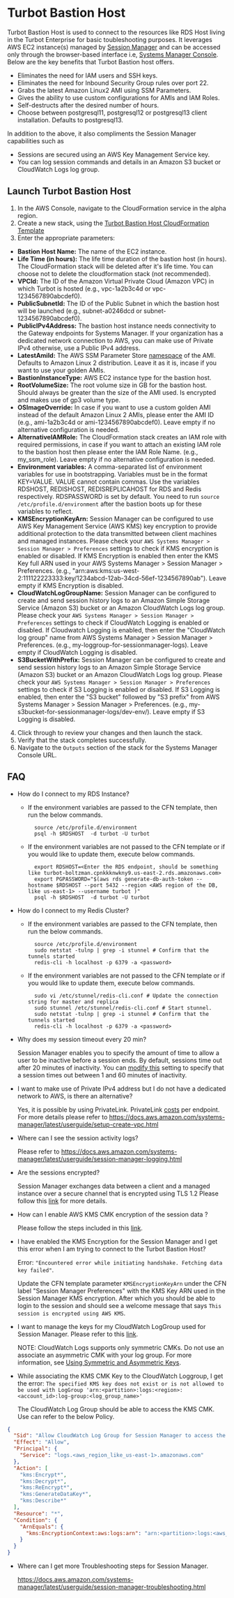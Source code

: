 # Turbot Bastion Host

Turbot Bastion Host is used to connect to the resources like RDS Host living in the Turbot Enterprise for basic toubleshooting purposes.
It leverages AWS EC2 instance(s) managed by [Session Manager](https://docs.aws.amazon.com/systems-manager/latest/userguide/session-manager.html) and can be accessed only through the browser-based interface i.e, [Systems Manager Console](https://console.aws.amazon.com/systems-manager/). Below are the key benefits that Turbot Bastion host offers.

- Eliminates the need for IAM users and SSH keys.
- Eliminates the need for Inbound Security Group rules over port 22.
- Grabs the latest Amazon Linux2 AMI using SSM Parameters.
- Gives the ability to use custom configurations for AMIs and IAM Roles.
- Self-destructs after the desired number of hours.
- Choose between postgresql11, postgresql12 or postgresql13 client installation. Defaults to postgresql13.

In addition to the above, it also compliments the Session Manager capabilities such as

- Sessions are secured using an AWS Key Management Service key.
- You can log session commands and details in an Amazon S3 bucket or CloudWatch Logs log group.

## Launch Turbot Bastion Host

1. In the AWS Console, navigate to the CloudFormation service in the alpha region.
2. Create a new stack, using the [Turbot Bastion Host CloudFormation Template](./turbot_bastion_host.yaml)
3. Enter the appropriate parameters:

- **Bastion Host Name:** The name of the EC2 instance.
- **Life Time (in hours):** The life time duration of the bastion host (in hours). The CloudFormation stack will be deleted after it's life time. You can choose not to delete the cloudformation stack (not recommended).
- **VPCId:** The ID of the Amazon Virtual Private Cloud (Amazon VPC) in which Turbot is hosted (e.g., vpc-1a2b3c4d or vpc-1234567890abcdef0).
- **PublicSubnetId:** The ID of the Public Subnet in which the bastion host will be launched (e.g., subnet-a0246dcd or subnet-1234567890abcdef0).
- **PublicIPv4Address:** The bastion host instance needs connectivity to the Gateway endpoints for Systems Manager. If your organization has a dedicated network connection to AWS, you can make use of Private IPv4 otherwise, use a Public IPv4 address.
- **LatestAmiId:** The AWS SSM Parameter Store [namespace](https://aws.amazon.com/blogs/compute/query-for-the-latest-amazon-linux-ami-ids-using-aws-systems-manager-parameter-store/) of the AMI. Defaults to Amazon Linux 2 distribution. Leave it as it is, incase if you want to use your golden AMIs.
- **BastionInstanceType:** AWS EC2 instance type for the bastion host.
- **RootVolumeSize:** The root volume size in GB for the bastion host. Should always be greater than the size of the AMI used. Is encrypted and makes use of gp3 volume type.
- **OSImageOverride:** In case if you want to use a custom golden AMI instead of the default Amazon Linux 2 AMIs, please enter the AMI ID (e.g., ami-1a2b3c4d or ami-1234567890abcdef0). Leave empty if no alternative configuration is needed.
- **AlternativeIAMRole:** The CloudFormation stack creates an IAM role with required permissions, in case if you want to attach an existing IAM role to the bastion host then please enter the IAM Role Name. (e.g., my_ssm_role). Leave empty if no alternative configuration is needed.
- **Environment variables:** A comma-separated list of environment variables for use in bootstrapping. Variables must be in the format KEY=VALUE. VALUE cannot contain commas. Use the variables RDSHOST, REDISHOST, REDISREPLICAHOST for RDS and Redis respectively. RDSPASSWORD is set by default. You need to run `source /etc/profile.d/environment` after the bastion boots up for these variables to reflect.
- **KMSEncryptionKeyArn:** Session Manager can be configured to use AWS Key Management Service (AWS KMS) key encryption to provide additional protection to the data transmitted between client machines and managed instances. Please check your `AWS Systems Manager > Session Manager > Preferences` settings to check if KMS encryption is enabled or disabled.
  If KMS Encryption is enabled then enter the KMS Key full ARN used in your AWS Systems Manager > Session Manager > Preferences. (e.g., "arn:aws:kms:us-west-2:111122223333:key/1234abcd-12ab-34cd-56ef-1234567890ab").
  Leave empty if KMS Encryption is disabled.
- **CloudWatchLogGroupName:** Session Manager can be configured to create and send session history logs to an Amazon Simple Storage Service (Amazon S3) bucket or an Amazon CloudWatch Logs log group. Please check your `AWS Systems Manager > Session Manager > Preferences` settings to check if CloudWatch Logging is enabled or disabled.
  If Cloudwatch Logging is enabled, then enter the "CloudWatch log group" name from AWS Systems Manager > Session Manager > Preferences. (e.g., my-loggroup-for-sessionmanager-logs).
  Leave empty if CloudWatch Logging is disabled.
- **S3BucketWithPrefix:** Session Manager can be configured to create and send session history logs to an Amazon Simple Storage Service (Amazon S3) bucket or an Amazon CloudWatch Logs log group. Please check your `AWS Systems Manager > Session Manager > Preferences` settings to check if S3 Logging is enabled or disabled.
  If S3 Logging is enabled, then enter the "S3 bucket" followed by "S3 prefix" from AWS Systems Manager > Session Manager > Preferences. (e.g., my-s3bucket-for-sessionmanager-logs/dev-env/).
  Leave empty if S3 Logging is disabled.

4. Click through to review your changes and then launch the stack.
5. Verify that the stack completes successfully.
6. Navigate to the `Outputs` section of the stack for the Systems Manager Console URL.

## FAQ

- How do I connect to my RDS Instance?

  - If the environment variables are passed to the CFN template, then run the below commands.

    ```shell
      source /etc/profile.d/environment
      psql -h $RDSHOST  -d turbot -U turbot
    ```

  - If the environment variables are not passed to the CFN template or if you would like to update them, execute below commands.

    ```shell
      export RDSHOST=<Enter the RDS endpoint, should be something like turbot-boltzman.cpnkkknwkny9.us-east-2.rds.amazonaws.com>
      export PGPASSWORD="$(aws rds generate-db-auth-token --hostname $RDSHOST --port 5432 --region <AWS region of the DB, like us-east-1> --username turbot )"
      psql -h $RDSHOST  -d turbot -U turbot
    ```

- How do I connect to my Redis Cluster?

  <!-- - Capture the Redis user password from AWS SSM Parameters Store with parameter name /<prefix>/hive/<hive_name>/redisUser -->

  - If the environment variables are passed to the CFN template, then run the below commands.

    ```shell
      source /etc/profile.d/environment
      sudo netstat -tulnp | grep -i stunnel # Confirm that the tunnels started
      redis-cli -h localhost -p 6379 -a <password>
    ```

  - If the environment variables are not passed to the CFN template or if you would like to update them, execute below commands.

    ```shell
      sudo vi /etc/stunnel/redis-cli.conf # Update the connection string for master and replica
      sudo stunnel /etc/stunnel/redis-cli.conf # Start stunnel.
      sudo netstat -tulnp | grep -i stunnel # Confirm that the tunnels started
      redis-cli -h localhost -p 6379 -a <password>
    ```

- Why does my session timeout every 20 min?

  Session Manager enables you to specify the amount of time to allow a user to be inactive before a session ends. By default, sessions time out after 20 minutes of inactivity. You can [modify this](https://docs.aws.amazon.com/systems-manager/latest/userguide/session-preferences-timeout.html) setting to specify that a session times out between 1 and 60 minutes of inactivity.

- I want to make use of Private IPv4 address but I do not have a dedicated network to AWS, is there an alternative?

  Yes, it is possible by using PrivateLink. PrivateLink [costs](https://aws.amazon.com/privatelink/pricing/) per endpoint. For more details please refer to https://docs.aws.amazon.com/systems-manager/latest/userguide/setup-create-vpc.html

- Where can I see the session activity logs?

  Please refer to https://docs.aws.amazon.com/systems-manager/latest/userguide/session-manager-logging.html

- Are the sessions encrypted?

  Session Manager exchanges data between a client and a managed instance over a secure channel that is encrypted using TLS 1.2
  Please follow this [link](https://docs.aws.amazon.com/systems-manager/latest/userguide/session-manager.html#what-is-a-session) for more details.

- How can I enable AWS KMS CMK encryption of the session data ?

  Please follow the steps included in this [link](https://docs.aws.amazon.com/systems-manager/latest/userguide/session-preferences-enable-encryption.html).

- I have enabled the KMS Encryption for the Session Manager and I get this error when I am trying to connect to the Turbot Bastion Host?

  Error: `"Encountered error while initiating handshake. Fetching data key failed"`.

  Update the CFN template parameter `KMSEncryptionKeyArn` under the CFN label "Session Manager Preferences" with the KMS Key ARN used in the Session Manager KMS encryption.
  After which you should be able to login to the session and should see a welcome message that says `This session is encrypted using AWS KMS`.

- I want to manage the keys for my CloudWatch LogGroup used for Session Manager.
  Please refer to this [link](https://docs.aws.amazon.com/AmazonCloudWatch/latest/logs/encrypt-log-data-kms.html).

  NOTE: CloudWatch Logs supports only symmetric CMKs. Do not use an associate an asymmetric CMK with your log group. For more information, see [Using Symmetric and Asymmetric Keys](https://docs.aws.amazon.com/kms/latest/developerguide/symmetric-asymmetric.html).

- While associating the KMS CMK Key to the CloudWatch Loggroup, I get the error:
  `The specified KMS key does not exist or is not allowed to be used with LogGroup 'arn:<partition>:logs:<region>:<account_id>:log-group:<log_group_name>'`

  The CloudWatch Log Group should be able to access the KMS CMK. Use can refer to the below Policy.

```json
{
  "Sid": "Allow CloudWatch Log Group for Session Manager to access the Key",
  "Effect": "Allow",
  "Principal": {
    "Service": "logs.<aws_region_like_us-east-1>.amazonaws.com"
  },
  "Action": [
    "kms:Encrypt*",
    "kms:Decrypt*",
    "kms:ReEncrypt*",
    "kms:GenerateDataKey*",
    "kms:Describe*"
  ],
  "Resource": "*",
  "Condition": {
    "ArnEquals": {
      "kms:EncryptionContext:aws:logs:arn": "arn:<partition>:logs:<aws_region>:<aws_account_id>:log-group:<loggroup_name_used>"
    }
  }
}
```

- Where can I get more Troubleshooting steps for Session Manager.

  https://docs.aws.amazon.com/systems-manager/latest/userguide/session-manager-troubleshooting.html
